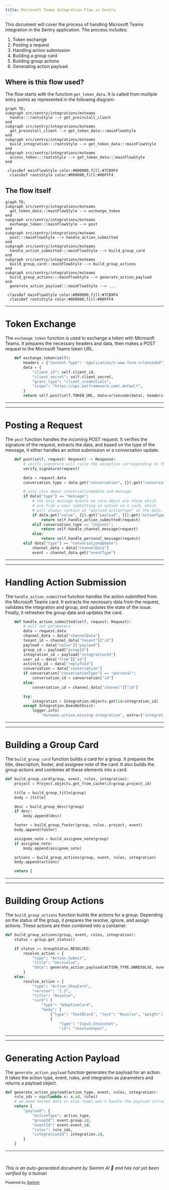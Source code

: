 ```yaml
---
title: Microsoft Teams Integration Flow in Sentry
---
```

This document will cover the process of handling Microsoft Teams integration in the Sentry application. The process includes:

1. Token exchange
2. Posting a request
3. Handling action submission
4. Building a group card
5. Building group actions
6. Generating action payload.

## Where is this flow used?

The flow starts with the function `get_token_data`. It is called from multiple entry points as represented in the following diagram:

```mermaid
graph TD;
subgraph src/sentry/integrations/msteams
  handle:::rootsStyle --> get_preinstall_client
end
subgraph src/sentry/integrations/msteams
  get_preinstall_client --> get_token_data:::mainFlowStyle
end
subgraph src/sentry/integrations/msteams
  build_integration:::rootsStyle --> get_token_data:::mainFlowStyle
end
subgraph src/sentry/integrations/msteams
  access_token:::rootsStyle --> get_token_data:::mainFlowStyle
end

 classDef mainFlowStyle color:#000000,fill:#7CB9F4
  classDef rootsStyle color:#000000,fill:#00FFF4
```

## The flow itself

```mermaid
graph TD;
subgraph src/sentry/integrations/msteams
  get_token_data:::mainFlowStyle --> exchange_token
end
subgraph src/sentry/integrations/msteams
  exchange_token:::mainFlowStyle --> post
end
subgraph src/sentry/integrations/msteams
  post:::mainFlowStyle --> handle_action_submitted
end
subgraph src/sentry/integrations/msteams
  handle_action_submitted:::mainFlowStyle --> build_group_card
end
subgraph src/sentry/integrations/msteams
  build_group_card:::mainFlowStyle --> build_group_actions
end
subgraph src/sentry/integrations/msteams
  build_group_actions:::mainFlowStyle --> generate_action_payload
end
  generate_action_payload:::mainFlowStyle --> ...

 classDef mainFlowStyle color:#000000,fill:#7CB9F4
  classDef rootsStyle color:#000000,fill:#00FFF4
```

<SwmSnippet path="/src/sentry/integrations/msteams/client.py" line="118">

---

# Token Exchange

The `exchange_token` function is used to exchange a token with Microsoft Teams. It prepares the necessary headers and data, then makes a POST request to the Microsoft Teams token URL.

```python
    def exchange_token(self):
        headers = {"Content-Type": "application/x-www-form-urlencoded"}
        data = {
            "client_id": self.client_id,
            "client_secret": self.client_secret,
            "grant_type": "client_credentials",
            "scope": "https://api.botframework.com/.default",
        }
        return self.post(self.TOKEN_URL, data=urlencode(data), headers=headers, json=False)
```

---

</SwmSnippet>

<SwmSnippet path="/src/sentry/integrations/msteams/webhook.py" line="144">

---

# Posting a Request

The `post` function handles the incoming POST request. It verifies the signature of the request, extracts the data, and based on the type of the message, it either handles an action submission or a conversation update.

```python
    def post(self, request: Request) -> Response:
        # verify_signature will raise the exception corresponding to the error
        verify_signature(request)

        data = request.data
        conversation_type = data.get("conversation", {}).get("conversationType")

        # only care about conversationUpdate and message
        if data["type"] == "message":
            # the only message events we care about are those which
            # are from a user submitting an option on a card, which
            # will always contain an "payload.actionType" in the data.
            if data.get("value", {}).get("payload", {}).get("actionType"):
                return self.handle_action_submitted(request)
            elif conversation_type == "channel":
                return self.handle_channel_message(request)
            else:
                return self.handle_personal_message(request)
        elif data["type"] == "conversationUpdate":
            channel_data = data["channelData"]
            event = channel_data.get("eventType")
```

---

</SwmSnippet>

<SwmSnippet path="/src/sentry/integrations/msteams/webhook.py" line="322">

---

# Handling Action Submission

The `handle_action_submitted` function handles the action submitted from the Microsoft Teams card. It extracts the necessary data from the request, validates the integration and group, and updates the state of the issue. Finally, it refreshes the group data and updates the card.

```python
    def handle_action_submitted(self, request: Request):
        # pull out parameters
        data = request.data
        channel_data = data["channelData"]
        tenant_id = channel_data["tenant"]["id"]
        payload = data["value"]["payload"]
        group_id = payload["groupId"]
        integration_id = payload["integrationId"]
        user_id = data["from"]["id"]
        activity_id = data["replyToId"]
        conversation = data["conversation"]
        if conversation["conversationType"] == "personal":
            conversation_id = conversation["id"]
        else:
            conversation_id = channel_data["channel"]["id"]

        try:
            integration = Integration.objects.get(id=integration_id)
        except Integration.DoesNotExist:
            logger.info(
                "msteams.action.missing-integration", extra={"integration_id": integration_id}
```

---

</SwmSnippet>

<SwmSnippet path="/src/sentry/integrations/msteams/card_builder.py" line="591">

---

# Building a Group Card

The `build_group_card` function builds a card for a group. It prepares the title, description, footer, and assignee note of the card. It also builds the group actions and combines all these elements into a card.

```python
def build_group_card(group, event, rules, integration):
    project = Project.objects.get_from_cache(id=group.project_id)

    title = build_group_title(group)
    body = [title]

    desc = build_group_descr(group)
    if desc:
        body.append(desc)

    footer = build_group_footer(group, rules, project, event)
    body.append(footer)

    assignee_note = build_assignee_note(group)
    if assignee_note:
        body.append(assignee_note)

    actions = build_group_actions(group, event, rules, integration)
    body.append(actions)

    return {
```

---

</SwmSnippet>

<SwmSnippet path="/src/sentry/integrations/msteams/card_builder.py" line="409">

---

# Building Group Actions

The `build_group_actions` function builds the actions for a group. Depending on the status of the group, it prepares the resolve, ignore, and assign actions. These actions are then combined into a container.

```python
def build_group_actions(group, event, rules, integration):
    status = group.get_status()

    if status == GroupStatus.RESOLVED:
        resolve_action = {
            "type": "Action.Submit",
            "title": "Unresolve",
            "data": generate_action_payload(ACTION_TYPE.UNRESOLVE, event, rules, integration),
        }
    else:
        resolve_action = {
            "type": "Action.ShowCard",
            "version": "1.2",
            "title": "Resolve",
            "card": {
                "type": "AdaptiveCard",
                "body": [
                    {"type": "TextBlock", "text": "Resolve", "weight": "Bolder"},
                    {
                        "type": "Input.ChoiceSet",
                        "id": "resolveInput",
```

---

</SwmSnippet>

<SwmSnippet path="/src/sentry/integrations/msteams/card_builder.py" line="19">

---

# Generating Action Payload

The `generate_action_payload` function generates the payload for an action. It takes the action type, event, rules, and integration as parameters and returns a payload object.

```python
def generate_action_payload(action_type, event, rules, integration):
    rule_ids = map(lambda x: x.id, rules)
    # we need nested data or else Teams won't handle the payload correctly
    return {
        "payload": {
            "actionType": action_type,
            "groupId": event.group.id,
            "eventId": event.event_id,
            "rules": rule_ids,
            "integrationId": integration.id,
        }
    }
```

---

</SwmSnippet>

&nbsp;

*This is an auto-generated document by Swimm AI 🌊 and has not yet been verified by a human*

<SwmMeta version="3.0.0" repo-id="Z2l0aHViJTNBJTNBZGVtby1zZW50cnklM0ElM0Fzd2ltbWlv" repo-name="demo-sentry"><sup>Powered by [Swimm](/)</sup></SwmMeta>

